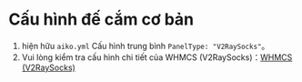 # Cấu hình đế cắm cơ bản

1. hiện hữu `aiko.yml` Cấu hình trung bình `PanelType: "V2RaySocks"`。
2. Vui lòng kiểm tra cấu hình chi tiết của WHMCS (V2RaySocks)：[WHMCS (V2RaySocks)](https://v2raysocks.doxtex.com/)